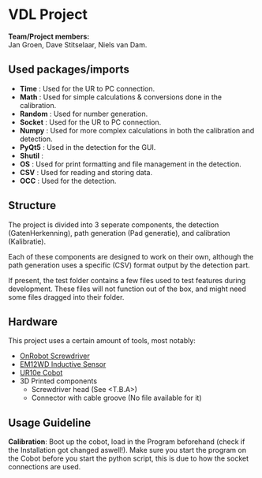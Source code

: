 # VDL Project

**Team/Project members:**  
Jan Groen, Dave Stitselaar, Niels van Dam.  

## Used packages/imports
 - **Time** : Used for the UR to PC connection.
 - **Math** : Used for simple calculations & conversions done in the calibration.
 - **Random** : Used for number generation.
 - **Socket** : Used for the UR to PC connection.
 - **Numpy** : Used for more complex calculations in both the calibration and detection.
 - **PyQt5** : Used in the detection for the GUI.
 - **Shutil** : 
 - **OS** : Used for print formatting and file management in the detection.
 - **CSV** : Used for reading and storing data.
 - **OCC** : Used for the detection.

## Structure
The project is divided into 3 seperate components, the detection (GatenHerkenning), path generation (Pad generatie), and calibration (Kalibratie).

Each of these components are designed to work on their own, although the path generation uses a specific (CSV) format output by the detection part.  

If present, the test folder contains a few files used to test features during development. These files will not function out of the box, and might need some files dragged into their folder.  

## Hardware
This project uses a certain amount of tools, most notably:
- [OnRobot Screwdriver](https://onrobot.com/en/products/onrobot-screwdriver)
- [EM12WD Inductive Sensor](https://www.turck.us/datasheet/_us/edb_1634812_eng_us.pdf)
- [UR10e Cobot](https://www.universal-robots.com/products/ur10-robot/)
- 3D Printed components
	- Screwdriver head (See <T.B.A>)
	- Connector with cable groove (No file available for it)

## Usage Guideline
**Calibration**: Boot up the cobot, load in the Program beforehand (check if the Installation got changed aswell!).
Make sure you start the program on the Cobot before you start the python script, this is due to how the socket connections are used.

